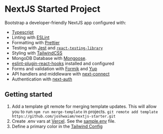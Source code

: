 # NextJS Started Project

Bootstrap a developer-friendly NextJS app configured with:

- [Typescript](https://www.typescriptlang.org/)
- Linting with [ESLint](https://eslint.org/)
- Formatting with [Prettier](https://prettier.io/)
- Testing with [Jest](https://jestjs.io/) and [`react-testing-library`](https://testing-library.com/docs/react-testing-library/intro)
- Styling with [TailwindCSS](https://www.tailwindcss.com)
- MongoDB Database with [Mongoose](https://mongoosejs.com/).
- [eslint-plugin-react-hooks](https://www.npmjs.com/package/eslint-plugin-react-hooks) installed and configured
- Forms and validation with [Formik](https://formik.org) and [Yup](https://github.com/jquense/yup)
- API handlers and middleware with [next-connect](https://www.npmjs.com/package/next-connect)
- Authentication with [next-auth](https://next-auth.js.org/)

## Getting started

1. Add a template git remote for merging template updates. This will allow you to run `npm run merge-template` in projects.
   `git remote add template https://github.com/joshwaiam/nextjs-starter.git`
2. Create .env vars at [Vercel](https://vercel.com). See the [sample.env](./sample.env) file.
3. Define a primary color in the [Tailwind Config](./tailwind.config.js)
